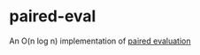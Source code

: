 # paired-eval

An O(n log n) implementation of [paired evaluation](https://doi.org/10.1101/2022.09.07.507020)
